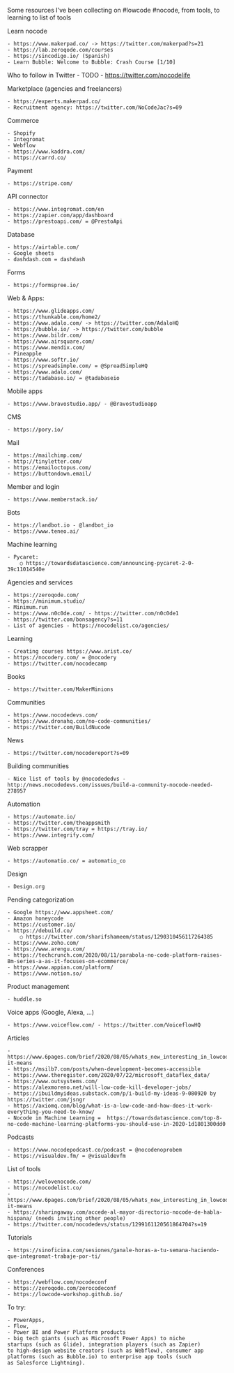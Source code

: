 Some resources I've been collecting on #lowcode #nocode, from tools, to learning to list of tools

Learn nocode

	- https://www.makerpad.co/ -> https://twitter.com/makerpad?s=21
	- https://lab.zeroqode.com/courses
	- https://sincodigo.io/ (Spanish)
	- Learn Bubble: Welcome to Bubble: Crash Course [1/10]

Who to follow in Twitter
	- TODO
	- https://twitter.com/nocodelife
	

Marketplace (agencies and freelancers)

	- https://experts.makerpad.co/
	- Recruitment agency: https://twitter.com/NoCodeJac?s=09

Commerce

	- Shopify
	- Integromat
	- Webflow
	- https://www.kaddra.com/
	- https://carrd.co/

Payment

	- https://stripe.com/

API connector

	- https://www.integromat.com/en
	- https://zapier.com/app/dashboard
	- https://prestoapi.com/ = @PrestoApi

Database

	- https://airtable.com/
	- Google sheets
	- dashdash.com = dashdash

Forms 

	- https://formspree.io/


Web & Apps:

	- https://www.glideapps.com/
	- https://thunkable.com/home2/
	- https://www.adalo.com/ -> https://twitter.com/AdaloHQ
	- https://bubble.io/ -> https://twitter.com/bubble
	- https://www.bildr.com/
	- https://www.airsquare.com/
	- https://www.mendix.com/
	- Pineapple 
	- https://www.softr.io/
	- https://spreadsimple.com/ = @SpreadSimpleHQ
	- https://www.adalo.com/
	- https://tadabase.io/ = @tadabaseio

Mobile apps

	- https://www.bravostudio.app/ - @Bravostudioapp

CMS

	- https://pory.io/ 

Mail

	- https://mailchimp.com/
	- http://tinyletter.com/
	- https://emailoctopus.com/
	- https://buttondown.email/

Member and login

	- https://www.memberstack.io/

Bots

	- https://landbot.io - @landbot_io
	- https://www.teneo.ai/

Machine learning

	- Pycaret:
		○ https://towardsdatascience.com/announcing-pycaret-2-0-39c11014540e

Agencies and services

	- https://zeroqode.com/
	- https://minimum.studio/
	- Minimum.run
	- https://www.n0c0de.com/ - https://twitter.com/n0c0de1
	- https://twitter.com/bonsagency?s=11
	- List of agencies - https://nocodelist.co/agencies/
	

Learning

	- Creating courses https://www.arist.co/
	- https://nocodery.com/ = @nocodery
	- https://twitter.com/nocodecamp
	
Books

	- https://twitter.com/MakerMinions

Communities

	- https://www.nocodedevs.com/
	- https://www.dronahq.com/no-code-communities/
	- https://twitter.com/BuildNucode
	
News

	- https://twitter.com/nocodereport?s=09

Building communities

	- Nice list of tools by @nocodededvs - http://news.nocodedevs.com/issues/build-a-community-nocode-needed-278957


Automation

	- https://automate.io/
	- https://twitter.com/theappsmith
	- https://twitter.com/tray = https://tray.io/ 
	- https://www.integrify.com/
	

Web scrapper

	- https://automatio.co/ = automatio_co


Design

	- Design.org
	

Pending categorization

	- Google https://www.appsheet.com/
	- Amazon honeycode
	- https://customer.io/
	- https://debuild.co/
		○ https://twitter.com/sharifshameem/status/1290310456117264385
	- https://www.zoho.com/
	- https://www.arengu.com/
	- https://techcrunch.com/2020/08/11/parabola-no-code-platform-raises-8m-series-a-as-it-focuses-on-ecommerce/
	- https://www.appian.com/platform/
	- https://www.notion.so/

Product management

	- huddle.so


Voice apps (Google, Alexa, …)

	- https://www.voiceflow.com/ - https://twitter.com/VoiceflowHQ


Articles

	- https://www.6pages.com/brief/2020/08/05/whats_new_interesting_in_lowcodenocode#what-it-means
	- https://msilb7.com/posts/when-development-becomes-accessible
	- https://www.theregister.com/2020/07/22/microsoft_dataflex_data/
	- https://www.outsystems.com/
	- https://alexmoreno.net/will-low-code-kill-developer-jobs/
	- https://ibuildmyideas.substack.com/p/i-build-my-ideas-9-080920 by https://twitter.com/jsngr
	- https://axiomq.com/blog/what-is-a-low-code-and-how-does-it-work-everything-you-need-to-know/
	- Nocode in Machine Learning = 	https://towardsdatascience.com/top-8-no-code-machine-learning-platforms-you-should-use-in-2020-1d1801300dd0

	
Podcasts

	- https://www.nocodepodcast.co/podcast = @nocodenoprobem 
	- https://visualdev.fm/ = @visualdevfm
	

List of tools

	- https://welovenocode.com/
	- https://nocodelist.co/
	- https://www.6pages.com/brief/2020/08/05/whats_new_interesting_in_lowcodenocode#what-it-means
	- https://sharingaway.com/accede-al-mayor-directorio-nocode-de-habla-hispana/ (needs inviting other people)
	- https://twitter.com/nocodedevs/status/1299161120561864704?s=19


Tutorials

	- https://sinoficina.com/sesiones/ganale-horas-a-tu-semana-haciendo-que-integromat-trabaje-por-ti/

Conferences

	- https://webflow.com/nocodeconf
	- https://zeroqode.com/zerocodeconf
	- https://lowcode-workshop.github.io/



To try:

	- PowerApps, 
	- Flow, 
	- Power BI and Power Platform products
	- big tech giants (such as Microsoft Power Apps) to niche startups (such as Glide), integration players (such as Zapier) to high-design website creators (such as Webflow), consumer app platforms (such as Bubble.io) to enterprise app tools (such as Salesforce Lightning).

